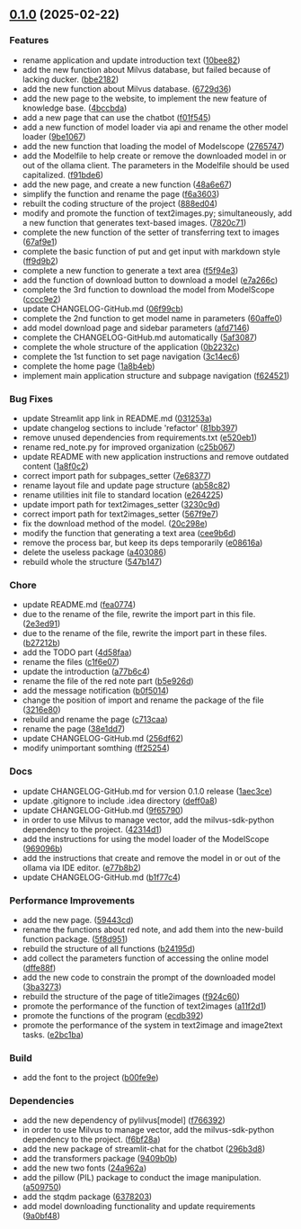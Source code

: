 <!-- insertion marker -->
<a name="0.1.0"></a>

## [0.1.0](https://github.com///compare/be2391ecf9ec39e3abc1f9d9bfff49c24c89a878...0.1.0) (2025-02-22)

### Features

- rename application and update introduction text ([10bee82](https://github.com///commit/10bee827d248c6bc07dfaa5e919c21c25e79c305))
- add the new function about Milvus database, but failed because of lacking ducker. ([bbe2182](https://github.com///commit/bbe21828b492d967737b4c135f82f634ba662be1))
- add the new function about Milvus database. ([6729d36](https://github.com///commit/6729d3603ec443f8759c963ec1d320baefdc9ea8))
- add the new page to the website, to implement the new feature of knowledge base. ([4bccbda](https://github.com///commit/4bccbda1add60d312ef7871d4132a7f219e9acb8))
- add a new page that can use the chatbot ([f01f545](https://github.com///commit/f01f5457ac3e61478a4ecdfb2d39fc3913f601b4))
- add a new function of model loader via api and rename the other model loader ([9be1067](https://github.com///commit/9be1067d5d86fcdb1a93fc1efdbe53f617d88984))
- add the new function that loading the model of Modelscope ([2765747](https://github.com///commit/2765747ab12a99a21d90d4da6889306645525715))
- add the Modelfile to help create or remove the downloaded model in or out of the ollama client. The parameters in the Modelfile should be used capitalized. ([f91bde6](https://github.com///commit/f91bde6d6a00a3bb6b133ee16e76985a0a94dde7))
- add the new page, and create a new function ([48a6e67](https://github.com///commit/48a6e67c8e388aeeb96a8f63b9ad491a79c7bf5b))
- simplify the function and rename the page ([f6a3603](https://github.com///commit/f6a360332f3aaab187c766ec365af958c188fe25))
- rebuilt the coding structure of the project ([888ed04](https://github.com///commit/888ed0478752f73e9eecac398e4646057ac12326))
- modify and promote the function of text2images.py; simultaneously, add a new function that generates text-based images. ([7820c71](https://github.com///commit/7820c7176faa4ee4c5640b9efd3e04bfd636e845))
- complete the new function of the setter of transferring text to images ([67af9e1](https://github.com///commit/67af9e1130280d287293e3175598441e4829f3d0))
- complete the basic function of put and get input with markdown style ([ff9d9b2](https://github.com///commit/ff9d9b219cae12e7fcbc1158a75de637d4975883))
- complete a new function to generate a text area ([f5f94e3](https://github.com///commit/f5f94e3454e136aacf1f1edee8b99d3d9b6b8ad9))
- add the function of download button to download a model ([e7a266c](https://github.com///commit/e7a266cb5aace75beadd4c182d7254bfb3b07a7d))
- complete the 3rd function to download the model from ModelScope ([cccc9e2](https://github.com///commit/cccc9e25e029e99f99f6cd6a03f35b5262047772))
- update CHANGELOG-GitHub.md ([06f99cb](https://github.com///commit/06f99cb0141e78bbcf4c0cd22b53b7bb34002ae5))
- complete the 2nd function to get model name in parameters ([60affe0](https://github.com///commit/60affe032137953dfe8f62a620bbbfe67c365d00))
- add model download page and sidebar parameters ([afd7146](https://github.com///commit/afd71465bcb2be33e9edf61d66a15098adcd5d9f))
- complete the CHANGELOG-GitHub.md automatically ([5af3087](https://github.com///commit/5af30873260716ddde673ef019626e222284b68e))
- complete the whole structure of the application ([0b2232c](https://github.com///commit/0b2232cc655f9028cf3773c4c78c8318ceb05f70))
- complete the 1st function to set page navigation ([3c14ec6](https://github.com///commit/3c14ec60c4678ffcbd977ff82a518eed49a6675c))
- complete the home page ([1a8b4eb](https://github.com///commit/1a8b4eb9de2d4f94bbf40e97df47532192e23c05))
- implement main application structure and subpage navigation ([f624521](https://github.com///commit/f624521572e9f70a150e8f877afa1f281e2ccd68))

### Bug Fixes

- update Streamlit app link in README.md ([031253a](https://github.com///commit/031253a92f73936e9f3ad3b2b925aaaef0c9c13f))
- update changelog sections to include 'refactor' ([81bb397](https://github.com///commit/81bb39716dd4c00fe1a2d2d30dfc9ee9cece1e6e))
- remove unused dependencies from requirements.txt ([e520eb1](https://github.com///commit/e520eb1d2d74b095b909693c11dfd5dce16292ee))
- rename red_note.py for improved organization ([c25b067](https://github.com///commit/c25b0672ac472c228f512c917d1ac9c24dabdfc6))
- update README with new application instructions and remove outdated content ([1a8f0c2](https://github.com///commit/1a8f0c244630bee0669133d9d01f38ca337ab90d))
- correct import path for subpages_setter ([7e68377](https://github.com///commit/7e683771bc00170e1334ac9a6fa78fb4ada73ba4))
- rename layout file and update page structure ([ab58c82](https://github.com///commit/ab58c827121f3ddfae6652422bab17fb0273b58a))
- rename utilities init file to standard location ([e264225](https://github.com///commit/e264225256cffe7202c26f5f703259781ee82421))
- update import path for text2images_setter ([3230c9d](https://github.com///commit/3230c9d6775ec4a8b234958c6947948c31ab9569))
- correct import path for text2images_setter ([567f9e7](https://github.com///commit/567f9e7365ebe9c6aa40924f4f2df2a3572a3757))
- fix the download method of the model. ([20c298e](https://github.com///commit/20c298e9ac9bc4343d5f82ef487181674ecac694))
- modify the function that generating a text area ([cee9b6d](https://github.com///commit/cee9b6d94fe387b89992c09414090e350757a2eb))
- remove the process bar, but keep its deps temporarily ([e08616a](https://github.com///commit/e08616ac818bf22472fc3dad5165654014720230))
- delete the useless package ([a403086](https://github.com///commit/a403086eee12445e8f625c642e26b6133157feb6))
- rebuild whole the structure ([547b147](https://github.com///commit/547b1472f1d8b89377570ceffd3c1f0745d03e68))

### Chore

- update README.md ([fea0774](https://github.com///commit/fea0774ac7fdb0c354dd949db821b35d08d7adcc))
- due to the rename of the file, rewrite the import part in this file. ([2e3ed91](https://github.com///commit/2e3ed91a273f73ecf7e471a5e5f1561abb7fc854))
- due to the rename of the file, rewrite the import part in these files. ([b27212b](https://github.com///commit/b27212b9f81868038e95aa4de5073b9bd0976b07))
- add the TODO part ([4d58faa](https://github.com///commit/4d58faa102598dc764e85e711d342bd171475607))
- rename the files ([c1f6e07](https://github.com///commit/c1f6e07bb893f9a8083875ac662c07e884b7d65f))
- update the introduction ([a77b6c4](https://github.com///commit/a77b6c4d1074e9c3f1abbc97f36df46f285f3092))
- rename the file of the red note part ([b5e926d](https://github.com///commit/b5e926d8b5a4188957cc7b30b772fd7abaf4e09e))
- add the message notification ([b0f5014](https://github.com///commit/b0f5014e4b285fc9742f40c075f2ccf25f916c74))
- change the position of import and rename the package of the file ([3216e80](https://github.com///commit/3216e802f2b350a0e1d84188d295e978bb987494))
- rebuild and rename the page ([c713caa](https://github.com///commit/c713caae73c3180d27b78fa5a6f5858bba5a9421))
- rename the page ([38e1dd7](https://github.com///commit/38e1dd7043a8b153f4e7a97fcfb90256c165a399))
- update CHANGELOG-GitHub.md ([256df62](https://github.com///commit/256df6236ab4c52d851a0ab539693b49d2855e29))
- modify unimportant somthing ([ff25254](https://github.com///commit/ff252548957d972620e1ae7ea0793857ebee0674))

### Docs

- update CHANGELOG-GitHub.md for version 0.1.0 release ([1aec3ce](https://github.com///commit/1aec3ce5a170fdb334ce3764678535fa4e7ecaeb))
- update .gitignore to include .idea directory ([deff0a8](https://github.com///commit/deff0a8059131f9975a432823f628ebd8dba5ce7))
- update CHANGELOG-GitHub.md ([9f65790](https://github.com///commit/9f65790a7d6c4addb4b82b4ad037fdbb59125a7a))
- in order to use Milvus to manage vector, add the milvus-sdk-python dependency to the project. ([42314d1](https://github.com///commit/42314d12cad02b8221263855db0326400cef232f))
- add the instructions for using the model loader of the ModelScope ([969096b](https://github.com///commit/969096b9518bc5b80a9a63a97206b91855f1ad4c))
- add the instructions that create and remove the model in or out of the ollama via IDE editor. ([e77b8b2](https://github.com///commit/e77b8b251b62d5a41c1eccab1cfb5a95f3542598))
- update CHANGELOG-GitHub.md ([b1f77c4](https://github.com///commit/b1f77c4442bd93381324e35dcc48ad25ff372e19))

### Performance Improvements

- add the new page. ([59443cd](https://github.com///commit/59443cd93685c61312910b810825ab89d9124105))
- rename the functions about red note, and add them into the new-build function package. ([5f8d951](https://github.com///commit/5f8d95126fef0d0720559328fd5be86a92dd9f73))
- rebuild the structure of all functions ([b24195d](https://github.com///commit/b24195d91d819ccd66bae7d18a20163114663139))
- add collect the parameters function of accessing the online model ([dffe88f](https://github.com///commit/dffe88f77d4858aeb91312513a73ded4e1dfd9b3))
- add the new code to constrain the prompt of the downloaded model ([3ba3273](https://github.com///commit/3ba32733709c3f2e71a6a440e42fd098cabb2809))
- rebuild the structure of the page of title2images ([f924c60](https://github.com///commit/f924c60f86db6b847cc77a5147a0e8a5d9ea172d))
- promote the performance of the function of text2images ([a11f2d1](https://github.com///commit/a11f2d1947a40cd4db1ac856e2b35bc2779cb4d7))
- promote the functions of the program ([ecdb392](https://github.com///commit/ecdb39284ad292649657147fb5f27079678d9d5c))
- promote the performance of the system in text2image and image2text tasks. ([e2bc1ba](https://github.com///commit/e2bc1ba7b751a5406255b6218b7d552b72ec5a86))

### Build

- add the font to the project ([b00fe9e](https://github.com///commit/b00fe9ed704dbcd80e10c60fc87e503fe13b209b))

### Dependencies

- add the new dependency of pylilvus[model] ([f766392](https://github.com///commit/f766392b9ab833bfef34a23efeb217daef06cc32))
- in order to use Milvus to manage vector, add the milvus-sdk-python dependency to the project. ([f6bf28a](https://github.com///commit/f6bf28aa3ebd605aad054c9b35161cd9686ca3b2))
- add the new package of streamlit-chat for the chatbot ([296b3d8](https://github.com///commit/296b3d8c5d297f6e4cf17737a791d423cc6b3ad7))
- add the transformers package ([9409b0b](https://github.com///commit/9409b0b79d94900353b1255da262805c02b7bfb7))
- add the new two fonts ([24a962a](https://github.com///commit/24a962aa221aa683eec674404a387920c6591223))
- add the pillow (PIL) package to conduct the image manipulation. ([a509750](https://github.com///commit/a509750b0b7095c9addf748788377d85091cfad9))
- add the stqdm package ([6378203](https://github.com///commit/63782038306c4ccf649a7475509c31a96da214cc))
- add model downloading functionality and update requirements ([9a0bf48](https://github.com///commit/9a0bf48fd2d47632eb920859b299bdf4686a487f))


